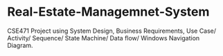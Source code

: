 # Real-Estate-Managemnet-System
CSE471 Project using System Design, Business Requirements, Use Case/ Activity/ Sequence/ State Machine/ Data flow/ Windows Navigation Diagram.
